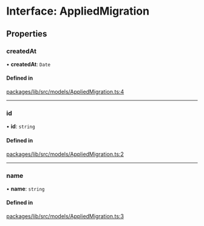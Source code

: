 # Interface: AppliedMigration

## Properties

### createdAt

• **createdAt**: `Date`

#### Defined in

[packages/lib/src/models/AppliedMigration.ts:4](https://github.com/Knaackee/hotmig/blob/3e2c301/packages/lib/src/models/AppliedMigration.ts#L4)

___

### id

• **id**: `string`

#### Defined in

[packages/lib/src/models/AppliedMigration.ts:2](https://github.com/Knaackee/hotmig/blob/3e2c301/packages/lib/src/models/AppliedMigration.ts#L2)

___

### name

• **name**: `string`

#### Defined in

[packages/lib/src/models/AppliedMigration.ts:3](https://github.com/Knaackee/hotmig/blob/3e2c301/packages/lib/src/models/AppliedMigration.ts#L3)
